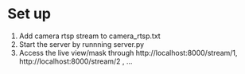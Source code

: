 # Set up 
1) Add camera rtsp stream to camera_rtsp.txt
2) Start the server by runnning server.py
3) Access the live view/mask through http://localhost:8000/stream/1, http://localhost:8000/stream/2 , ...

